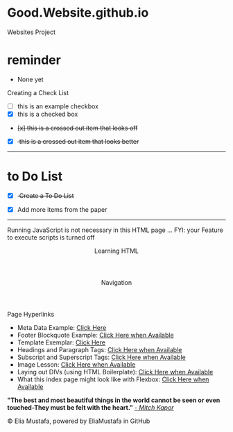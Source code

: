 # Good.Website.github.io
Websites Project

# reminder
- None yet

Creating a Check List
- [ ] this is an example checkbox
- [x] this is a checked box 
- <del> [x] this is a crossed out item that looks off </del>
- [x] <del> this is a crossed out item that looks better </del>

---

#  to Do List
- [x] <del> Create a To Do List </del>
- [x] Add more items from the paper


---

<title>Splash Page, Learning HTML</title>
    <!-- Used by Browser or Google Search -->
    <meta name="author" content="Elia Mustafa">
    <meta name="description" content="Learning HTML by building a simple website">
    <meta name="keywords" content="boilerplate, starter code, HTML, learning">
    <meta name="viewport" content="width=device-width, initial-scale=1.0">
    <!-- Content give value for name or http-equiv attribute, text entry in string or array string -->
    
  <!-- meta http-equiv="default-style" content=""-->
  <!-- content matches css link exactly-->
  <!-- Other meta attributes to be aware of -->
  <!-- meta http-equiv="refresh" content="30"-->
  <!-- Content forces a Internet Request to refresh webpage every "time value in seconds" -->
  <!-- Use this when refreshes are needed -->
  <!-- meta http-equiv="content-type" content="text/html; charset=UTF-8" -->
  <!-- Already specified in the charset above-->
  <!-- Cyber Security Note about JavaScript in Browsers-->
   <noscript>Running JavaScript is not necessary in this HTML page ... FYI: your Feature to execute scripts is turned off</noscript>

</head>

<body>
    <header>Learning HTML</header>
    <nav>
        <Header>Navigation</Header>
        <Section>Page Hyperlinks
            <ul style="list-style-type:square">
               <li> Meta Data Example: <a href="childPages/Meta Data Example.html"  target="_blank">Click Here</a>
               <li> Footer Blockquote Example: <a href="childPages/Footer Blockquote Example.html"  target="_blank">Click Here when Available</a>
               <li> Template Exemplar: <a href="childPages/childTemplate.html"  target="_blank">Click Here</a>
               <li> Headings and Paragraph Tags: <a href="/childPages/Headings and Paragraph Tags.html"  target="_blank">Click Here when Available</a>
               <li> Subscript and Superscript Tags: <a href=""  target="_blank">Click Here when Available</a>
               <li> Image Lesson: <a href=""  target="_blank">Click Here when Available</a>
               <li> Laying out DIVs (using HTML Boilerplate): <a href=""  target="_blank">Click Here when Available</a>
               <li> What this index page might look like with Flexbox: <a href=""  target="_blank">Click Here when Available</a>
            </ul>
        </Section>
    </nav>
    <aside></aside>
    <main></main>
    <section></section>
    <article></article>
    <footer></footer>
</body>

<footer>
    <Blockquote cite="https://www.brainyquote.com/topics/inspirational-quotes">
        <!-- Date Accessed 20220919 -->
    </Blockquote>
    <p>
        <strong>
         "The best and most beautiful things in the world cannot be seen or even touched-They must be felt with the heart."
        </strong>
        <em>
            <a href="https://www.brainyquote.com/topics/inspirational-quotes" target="_blank">
                - Mitch Kapor
            </a>
        </em>
    </p>
    <p>&copy Elia Mustafa, powered by EliaMustafa in GitHub</p>
</footer>